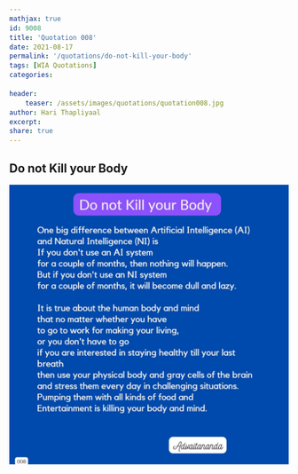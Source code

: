 ```yaml
---
mathjax: true
id: 9008
title: 'Quotation 008'
date: 2021-08-17
permalink: '/quotations/do-not-kill-your-body'
tags: [WIA Quotations] 
categories: 

header:
    teaser: /assets/images/quotations/quotation008.jpg
author: Hari Thapliyaal 
excerpt:
share: true 
---
```


## Do not Kill your Body

![Do not Kill your Body](/assets/images/quotations/quotation008.jpg)
